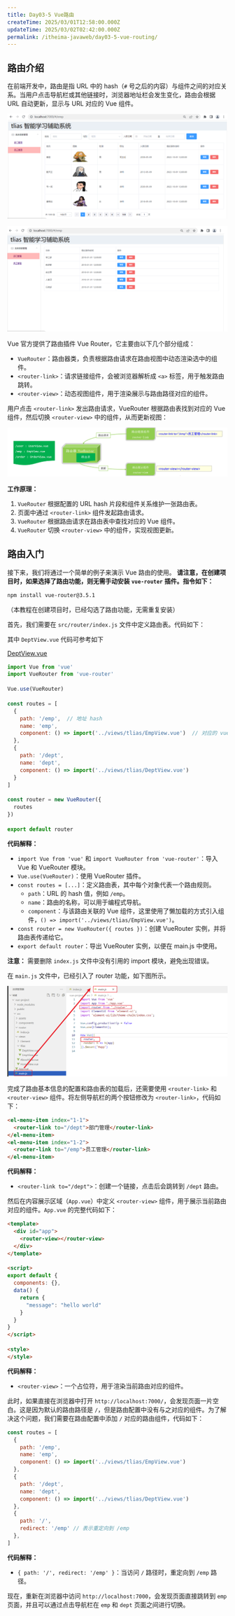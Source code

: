 ```yaml
---
title: Day03-5 Vue路由
createTime: 2025/03/01T12:58:00.000Z
updateTime: 2025/03/02T02:42:00.000Z
permalink: /itheima-javaweb/day03-5-vue-routing/
---
```


## ****路由介绍****


在前端开发中，路由是指 URL 中的 hash（`#` 号之后的内容）与组件之间的对应关系。当用户点击导航栏或其他链接时，浏览器地址栏会发生变化，路由会根据 URL 自动更新，显示与 URL 对应的 Vue 组件。


![image.png](assets/572f1075d8df4983c2fd0a475e7d44f2.png)


![image.png](assets/b1f2775a5039d180637a3f697c060b06.png)


Vue 官方提供了路由插件 Vue Router，它主要由以下几个部分组成：

- `VueRouter`：路由器类，负责根据路由请求在路由视图中动态渲染选中的组件。
- `<router-link>`：请求链接组件，会被浏览器解析成 `<a>` 标签，用于触发路由跳转。
- `<router-view>`：动态视图组件，用于渲染展示与路由路径对应的组件。

用户点击 `<router-link>` 发出路由请求，VueRouter 根据路由表找到对应的 Vue 组件，然后切换 `<router-view>` 中的组件，从而更新视图：


![image.png](assets/2f549a5dacef087f61720f60037d6caf.png)


**工作原理：**

1. `VueRouter` 根据配置的 URL hash 片段和组件关系维护一张路由表。
2. 页面中通过 `<router-link>` 组件发起路由请求。
3. `VueRouter` 根据路由请求在路由表中查找对应的 Vue 组件。
4. `VueRouter` 切换 `<router-view>` 中的组件，实现视图更新。

## ****路由入门****


接下来，我们将通过一个简单的例子来演示 Vue 路由的使用。
**请注意，在创建项目时，如果选择了路由功能，则无需手动安装** **`vue-router`** **插件。指令如下：**


```bash
npm install vue-router@3.5.1
```


（本教程在创建项目时，已经勾选了路由功能，无需重复安装）


首先，我们需要在 `src/router/index.js` 文件中定义路由表。代码如下：


其中 `DeptView.vue` 代码可参考如下


[DeptView.vue](https://prod-files-secure.s3.us-west-2.amazonaws.com/c911c495-2fbb-40d2-821e-9f7656976401/c148b736-b537-4622-a833-a3a7f3e29dcb/DeptView.vue?X-Amz-Algorithm=AWS4-HMAC-SHA256&X-Amz-Content-Sha256=UNSIGNED-PAYLOAD&X-Amz-Credential=ASIAZI2LB466UY4WYJWO%2F20250302%2Fus-west-2%2Fs3%2Faws4_request&X-Amz-Date=20250302T064448Z&X-Amz-Expires=3600&X-Amz-Security-Token=IQoJb3JpZ2luX2VjEH4aCXVzLXdlc3QtMiJHMEUCIQC5PC8uG8jOTQfS2CMgI7BagiZhNYPN%2B2mmih3u%2FkABDwIgJjW8Qi2ag9N%2B1yRoKshuADuGCXFgBZiSmAKq4webtv8qiAQIt%2F%2F%2F%2F%2F%2F%2F%2F%2F%2F%2FARAAGgw2Mzc0MjMxODM4MDUiDKQXasORa1HKt1ilzircA%2BQBl3TdJtkl22xrMwbprlK1aztcB8BHGkZBCJ3sDui1LKyOaED3LPE9fvT1B%2BCPavWhMVxgI%2Bg151fUBAlpzhTbKMpy%2BdOxDmrW%2FhD7l7e1%2FTAVInk1ETCQJxh1euPshXl5AmTXC0XmE7Nu%2BLMSYGqFqJPAWUk89C9fnbWnwErXrT4gliVjA1qvA4B7gEaBYMXfEhegYRdKHJa2ts%2FSPgyWT249CET4JbpkxcKYBGZtC6p9HQWbCBnl2EqfF6Z2wkTplBUOT%2FlvvIHoEy%2Bxr12anAHgVae4mspELDeEbHqbiz9202Y1H3o1N1OfO74JM%2FvyeF8F4QHEtro36RbQwG9yNJHCszcRBnjn9SlODanoz9XVQhdGcTzd0XUOAv2HxVSx8QoK1vBgsV%2BxjFRaA03MZgXoa82e9tB0zTg8N90kkZBagefyHHuAZYI%2FzNbxPcR6S1G3TQlOwBXY%2BEqwQ3DwXgsISSP3YjVRBDYiyx%2B7T%2Fcb0Jgf%2F%2BIUiL9BgHSJa%2FPhpEtM%2F1GjcS5yC5KESQR1GYf0jK3mgtYnea29b091oiiHsYb7HhBK6udKsXnFXpAnqLO3kf9jhxhNFWoUo3lqJNHhmwgpzHr0%2FCbF1yMGYusLngx0OxSSS%2BmtML7Xj74GOqUBCZdeTgKWIjKWIgPHRcicFR42kXMr4jxTeIbfRO9zGuQY%2BzbbztVA9Kouh4KI7PBl5%2FJvSjjDTf0oIozytxgAwAkCz6%2F6R%2BzdSzM3ROjsPBWHesCOcQoosh3bNdQYQ4zOJiupsOmjTVZS4UDi6SeLhOjM6qELhT6bQyYX0y9XOL0%2Ft%2Ff74oCXd63SYr2%2FyFDrhfnDRDxawWe7mORvAow9%2BeVv7DXz&X-Amz-Signature=4f6214c8b22de866e924666f1dcff307ac2908fca1f553ba1a12fd95d824c528&X-Amz-SignedHeaders=host&x-id=GetObject)


```javascript
import Vue from 'vue'
import VueRouter from 'vue-router'

Vue.use(VueRouter)

const routes = [
  {
    path: '/emp',  // 地址 hash
    name: 'emp',
    component: () => import('../views/tlias/EmpView.vue')  // 对应的 vue 组件
  },
  {
    path: '/dept',
    name: 'dept',
    component: () => import('../views/tlias/DeptView.vue')
  }
]

const router = new VueRouter({
  routes
})

export default router
```


**代码解释：**

- `import Vue from 'vue'` 和 `import VueRouter from 'vue-router'`：导入 Vue 和 VueRouter 模块。
- `Vue.use(VueRouter)`：使用 VueRouter 插件。
- `const routes = [...]`：定义路由表，其中每个对象代表一个路由规则。
	- `path`：URL 的 hash 值，例如 `/emp`。
	- `name`：路由的名称，可以用于编程式导航。
	- `component`：与该路由关联的 Vue 组件，这里使用了懒加载的方式引入组件，`() => import('../views/tlias/EmpView.vue')`。
- `const router = new VueRouter({ routes })`：创建 VueRouter 实例，并将路由表传递给它。
- `export default router`：导出 VueRouter 实例，以便在 main.js 中使用。

**注意：** 需要删除 `index.js` 文件中没有引用的 import 模块，避免出现错误。


在 `main.js` 文件中，已经引入了 router 功能，如下图所示。


![image.png](assets/92c893d8f6880bfe17ad86a4fa89a703.png)


完成了路由基本信息的配置和路由表的加载后，还需要使用 `<router-link>` 和 `<router-view>` 组件。将左侧导航栏的两个按钮修改为 `<router-link>`，代码如下：


```html
<el-menu-item index="1-1">
  <router-link to="/dept">部门管理</router-link>
</el-menu-item>
<el-menu-item index="1-2">
  <router-link to="/emp">员工管理</router-link>
</el-menu-item>
```


**代码解释：**

- `<router-link to="/dept">`：创建一个链接，点击后会跳转到 `/dept` 路由。

然后在内容展示区域（`App.vue`）中定义 `<router-view>` 组件，用于展示当前路由对应的组件。`App.vue` 的完整代码如下：


```html
<template>
  <div id="app">
    <router-view></router-view>
  </div>
</template>

<script>
export default {
  components: {},
  data() {
    return {
      "message": "hello world"
    }
  }
}
</script>

<style>
</style>
```


**代码解释：**

- `<router-view>`：一个占位符，用于渲染当前路由对应的组件。

此时，如果直接在浏览器中打开 `http://localhost:7000/`，会发现页面一片空白。这是因为默认的路由路径是 `/`，但是路由配置中没有与之对应的组件。为了解决这个问题，我们需要在路由配置中添加 `/` 对应的路由组件，代码如下：


```javascript
const routes = [
  {
    path: '/emp',
    name: 'emp',
    component: () => import('../views/tlias/EmpView.vue')
  },
  {
    path: '/dept',
    name: 'dept',
    component: () => import('../views/tlias/DeptView.vue')
  },
  {
    path: '/',
    redirect: '/emp' // 表示重定向到 /emp
  },
]
```


**代码解释：**

- `{ path: '/', redirect: '/emp' }`：当访问 `/` 路径时，重定向到 `/emp` 路径。

现在，重新在浏览器中访问 `http://localhost:7000`，会发现页面直接跳转到 `emp` 页面，并且可以通过点击导航栏在 `emp` 和 `dept` 页面之间进行切换。

